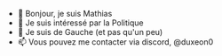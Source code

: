 - 👋 Bonjour, je suis Mathias
- 👀 Je suis intéressé par la Politique
- 💞️ Je suis de Gauche (et pas qu'un peu)
- 📫 Vous pouvez me contacter via discord, @duxeon0

<!---
Duxeon/Duxeon is a ✨ special ✨ repository because its `README.md` (this file) appears on your GitHub profile.
You can click the Preview link to take a look at your changes.
--->
